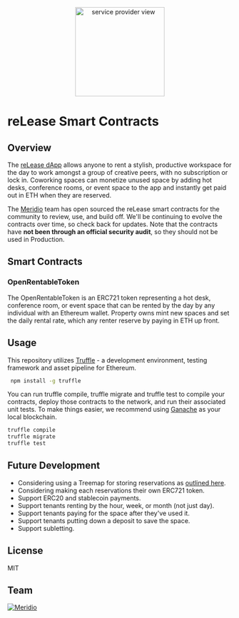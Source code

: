 <p align="center">
<img src="" alt="service provider view" style="width: 200px;"/>
</p>

# reLease Smart Contracts
## Overview
The [reLease dApp](https://leasing.meridio.co/) allows anyone to rent a stylish, productive workspace for the day to work amongst a group of creative peers, with no subscription or lock in. Coworking spaces can monetize unused space by adding hot desks, conference rooms, or event space to the app and instantly get paid out in ETH when they are reserved.

The [Meridio](https://www.meridio.co/) team has open sourced the reLease smart contracts for the community to review, use, and build off. We'll be continuing to evolve the contracts over time, so check back for updates. Note that the contracts have **not been through an official security audit**, so they should not be used in Production.

## Smart Contracts
### OpenRentableToken
The OpenRentableToken is an ERC721 token representing a hot desk, conference room, or event space that can be rented by the day by any individual with an Ethereum wallet. Property owns mint new spaces and set the daily rental rate, which any renter reserve by paying in ETH up front.

## Usage 
This repository utilizes [Truffle](https://truffleframework.com/) - a development environment, testing framework and asset pipeline for Ethereum. 
```bash
 npm install -g truffle
```

You can run truffle compile, truffle migrate and truffle test to compile your contracts, deploy those contracts to the network, and run their associated unit tests. To make things easier, we recommend using [Ganache](https://truffleframework.com/docs/ganache/quickstart) as your local blockchain.

```bash
truffle compile
truffle migrate
truffle test
```

## Future Development
* Considering using a Treemap for storing reservations as [outlined here](https://medium.com/coinmonks/erc809-1201-tokenizing-non-fungible-access-abdc5018c49).
* Considering making each reservations their own ERC721 token.
* Support ERC20 and stablecoin payments.
* Support tenants renting by the hour, week, or month (not just day).
* Support tenants paying for the space after they've used it.
* Support tenants putting down a deposit to save the space.
* Support subletting.

## License
MIT

## Team
[![Meridio](https://github.com/MeridioRE/reLease-smart-contracts/raw/updating-docs/static/logo.png)](https://www.meridio.io)